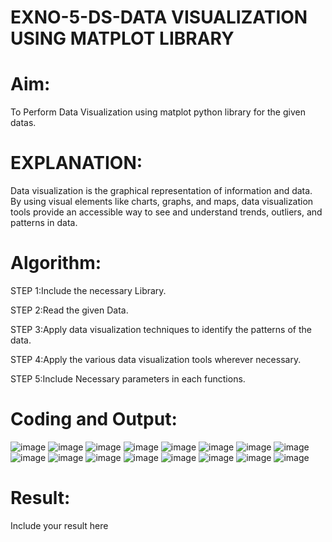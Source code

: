 # EXNO-5-DS-DATA VISUALIZATION USING MATPLOT LIBRARY

# Aim:
  To Perform Data Visualization using matplot python library for the given datas.

# EXPLANATION:
Data visualization is the graphical representation of information and data. By using visual elements like charts, graphs, and maps, data visualization tools provide an accessible way to see and understand trends, outliers, and patterns in data.

# Algorithm:
STEP 1:Include the necessary Library.

STEP 2:Read the given Data.

STEP 3:Apply data visualization techniques to identify the patterns of the data.

STEP 4:Apply the various data visualization tools wherever necessary.

STEP 5:Include Necessary parameters in each functions.

# Coding and Output:
![image](https://github.com/user-attachments/assets/c2e11516-3f17-456b-a5d6-6b196473db03)
![image](https://github.com/user-attachments/assets/03f1bb19-deef-4ee5-93fa-97841b71ea07)
![image](https://github.com/user-attachments/assets/2f548576-a91b-45cc-92db-f9ab1156711f)
![image](https://github.com/user-attachments/assets/83969f75-6b0c-4549-9ed3-950318a440ad)
![image](https://github.com/user-attachments/assets/3a29dfd6-3769-4bd6-b953-c99084ba51a4)
![image](https://github.com/user-attachments/assets/2b0b4413-e895-4ffa-8102-46557bff1995)
![image](https://github.com/user-attachments/assets/a55e7206-1cef-47e6-901f-3e8f824d56be)
![image](https://github.com/user-attachments/assets/11e4725b-9dd5-4a22-8688-9e8c41dedf02)
![image](https://github.com/user-attachments/assets/1440c0f2-8bcf-482c-9aab-6560baa588d7)
![image](https://github.com/user-attachments/assets/dc76cd06-b62f-4190-801a-7afb6cf5da16)
![image](https://github.com/user-attachments/assets/d389bf5e-a6fb-44fc-8546-8f74ba64b3fe)
![image](https://github.com/user-attachments/assets/2efa6ca5-5caf-41f7-8acd-198dd9268c97)
![image](https://github.com/user-attachments/assets/df76961a-54af-4603-ac37-573cf7b7b9bb)
![image](https://github.com/user-attachments/assets/cee06de9-95fa-4934-a597-6288bfc647df)
![image](https://github.com/user-attachments/assets/2c0e0933-d409-483e-a791-b1edaed69f48)
![image](https://github.com/user-attachments/assets/8f7135b2-7330-467c-a004-15beb425aec3)


# Result:
 Include your result here
